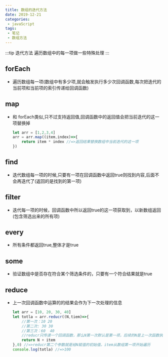 ```yaml
---
title: 数组的迭代方法
date: 2019-12-21
categories:
 - javaScript
tags:
 - 笔记
 - 数组方法
---
```

:::tip 迭代方法
遍历数组中的每一项做一些特殊处理
:::

## forEach 
- 遍历数组每一项(数组中有多少项,就会触发执行多少次回调函数,每次把迭代的当前项和当前项的索引传递给回调函数)
## map 
- 和 forEach类似,只不过支持返回值,回调函数中的返回值会把当前迭代的这一项替换掉
    ``` js script
    let arr = [1,2,3,4]
    arr = arr.map((item,index)=>{
        return item * index //=>返回结果替换数组中当前迭代的这一项
    })
    ```
## find 
- 迭代数组每一项的时候,只要有一项在回调函数中返回true则找到内容,后面不会再迭代了(返回的是找到的第一项)
## filter 
- 迭代每一项的时候，回调函数中所以返回true的这一项获取到，以新数组返回(包含筛选出来的所有项)
## every 
- 所有条件都返回true,整体才是true
## some 
- 验证数组中是否存在符合某个筛选条件的，只要有一个符合结果就是true
## reduce 
- 上一次回调函数中运算的的结果会作为下一次处理的信息
    ``` js script 
    let arr = [10, 20, 30, 40]
    let totla = arr.reducr((N,tiem)=>{
        //第一次：10 20
        //第二次: 30 30
        //第三次：60  40
        //reducr只传递一个回调函数，那么N第一次默认是第一项，后续的N是上一次函数执行的结果
        return N + item
    },0) //=>reducr第二个参数就是给N赋值的初始值，item从数组第一项开始遍历
    console.log(totla) //=>100
    ```